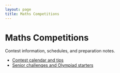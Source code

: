 ```yaml
---
layout: page
title: Maths Competitions
---
```


# Maths Competitions

Contest information, schedules, and preparation notes.

- [Contest calendar and tips](/competitions/calendar-tips/)
- [Senior challenges and Olympiad starters](/competitions/senior-challenges/)
